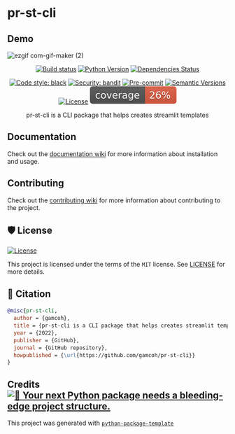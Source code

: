# pr-st-cli

## Demo
![ezgif com-gif-maker (2)](https://user-images.githubusercontent.com/18115514/173534414-d1ed5f2a-757b-4d4f-b5b7-605dc7fd7759.gif)

<div align="center">

[![Build status](https://github.com/gamcoh/pr-st-cli/workflows/build/badge.svg?branch=master&event=push)](https://github.com/gamcoh/pr-st-cli/actions?query=workflow%3Abuild)
[![Python Version](https://img.shields.io/pypi/pyversions/pr-st-cli.svg)](https://pypi.org/project/pr-st-cli/)
[![Dependencies Status](https://img.shields.io/badge/dependencies-up%20to%20date-brightgreen.svg)](https://github.com/gamcoh/pr-st-cli/pulls?utf8=%E2%9C%93&q=is%3Apr%20author%3Aapp%2Fdependabot)

[![Code style: black](https://img.shields.io/badge/code%20style-black-000000.svg)](https://github.com/psf/black)
[![Security: bandit](https://img.shields.io/badge/security-bandit-green.svg)](https://github.com/PyCQA/bandit)
[![Pre-commit](https://img.shields.io/badge/pre--commit-enabled-brightgreen?logo=pre-commit&logoColor=white)](https://github.com/gamcoh/pr-st-cli/blob/master/.pre-commit-config.yaml)
[![Semantic Versions](https://img.shields.io/badge/%20%20%F0%9F%93%A6%F0%9F%9A%80-semantic--versions-e10079.svg)](https://github.com/gamcoh/pr-st-cli/releases)
[![License](https://img.shields.io/github/license/gamcoh/pr-st-cli)](https://github.com/gamcoh/pr-st-cli/blob/master/LICENSE)
![Coverage Report](assets/images/coverage.svg)

pr-st-cli is a CLI package that helps creates streamlit templates

</div>

## Documentation
Check out the [documentation wiki](https://github.com/gamcoh/pr-st-cli/wiki) for more information about installation and usage.

## Contributing
Check out the [contributing wiki](https://github.com/gamcoh/pr-st-cli/wiki/contributing) for more information about contributing to the project.


## 🛡 License

[![License](https://img.shields.io/github/license/gamcoh/pr-st-cli)](https://github.com/gamcoh/pr-st-cli/blob/master/LICENSE)

This project is licensed under the terms of the `MIT` license. See [LICENSE](https://github.com/gamcoh/pr-st-cli/blob/master/LICENSE) for more details.

## 📃 Citation

```bibtex
@misc{pr-st-cli,
  author = {gamcoh},
  title = {pr-st-cli is a CLI package that helps creates streamlit templates},
  year = {2022},
  publisher = {GitHub},
  journal = {GitHub repository},
  howpublished = {\url{https://github.com/gamcoh/pr-st-cli}}
}
```

## Credits [![🚀 Your next Python package needs a bleeding-edge project structure.](https://img.shields.io/badge/python--package--template-%F0%9F%9A%80-brightgreen)](https://github.com/TezRomacH/python-package-template)

This project was generated with [`python-package-template`](https://github.com/TezRomacH/python-package-template)
